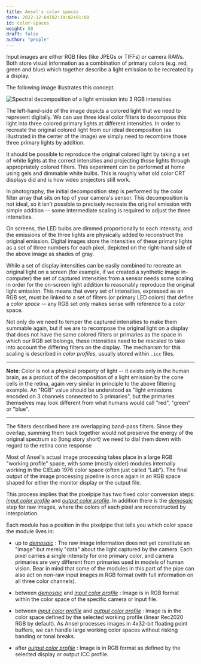 ```yaml
---
title: Ansel's color spaces
date: 2022-12-04T02:19:02+01:00
id: color-spaces
weight: 50
draft: false
author: "people"
---
```


Input images are either RGB files (like JPEGs or TIFFs) or camera RAWs. Both store visual information as a combination of primary colors (e.g. red, green and blue) which together describe a light emission to be recreated by a display.

The following image illustrates this concept.

![Spectral decomposition of a light emission into 3 RGB intensities](spectral-decomposition.jpg)

The left-hand-side of the image depicts a colored light that we need to represent digitally. We can use three ideal color filters to decompose this light into three colored primary lights at different intensities. In order to recreate the original colored light from our ideal decomposition (as illustrated in the center of the image) we simply need to recombine those three primary lights by addition.

It should be possible to reproduce the original colored light by taking a set of white lights at the correct intensities and projecting those lights through appropriately colored filters. This experiment can be performed at home using gels and dimmable white bulbs. This is roughly what old color CRT displays did and is how video projectors still work.

In photography, the initial decomposition step is performed by the color filter array that sits on top of your camera's sensor. This decomposition is not ideal, so it isn't possible to precisely recreate the original emission with simple addition -- some intermediate scaling is required to adjust the three intensities.

On screens, the LED bulbs are dimmed proportionally to each intensity, and the emissions of the three lights are physically added to reconstruct the original emission. Digital images store the intensities of these primary lights as a set of three numbers for each pixel, depicted on the right-hand side of the above image as shades of gray.

While a set of display intensities can be easily combined to recreate an original light on a screen (for example, if we created a synthetic image in-computer) the set of captured intensities from a sensor needs some scaling in order for the on-screen light addition to reasonably reproduce the original light emission. This means that every set of intensities, expressed as an RGB set, must be linked to a set of filters (or primary LED colors) that define a _color space_ -- any RGB set only makes sense with reference to a color space.

Not only do we need to temper the captured intensities to make them summable again, but if we are to recompose the original light on a display that does not have the same colored filters or primaries as the space in which our RGB set belongs, these intensities need to be rescaled to take into account the differing filters on the display. The mechanism for this scaling is described in _color profiles_, usually stored within `.icc` files.

---

**Note**: Color is not a physical property of light -- it exists only in the human brain, as a product of the decomposition of a light emission by the cone cells in the retina, again very similar in principle to the above filtering example. An "RGB" value should be understood as "light emissions encoded on 3 channels connected to 3 primaries", but the primaries themselves may look different from what humans would call "red", "green" or "blue".

---

The filters described here are overlapping band-pass filters. Since they overlap, summing them back together would not preserve the energy of the original spectrum so (long story short) we need to dial them down with regard to the retina cone response

Most of Ansel's actual image processing takes place in a large RGB "working profile" space, with some (mostly older) modules internally working in the CIELab 1976 color space (often just called “Lab”). The final output of the image processing pipeline is once again in an RGB space shaped for either the monitor display or the output file.

This process implies that the pixelpipe has two fixed color conversion steps: [_input color profile_](../views/darkroom/modules/input-color-profile.md) and [_output color profile_](../views/darkroom/modules/output-color-profile.md). In addition there is the [_demosaic_](../views/darkroom/modules/demosaic.md) step for raw images, where the colors of each pixel are reconstructed by interpolation.

Each module has a position in the pixelpipe that tells you which color space the module lives in:

- up to [_demosaic_](../views/darkroom/modules/demosaic.md)
: The raw image information does not yet constitute an "image" but merely "data" about the light captured by the camera. Each pixel carries a single intensity for one primary color, and camera primaries are very different from primaries used in models of human vision. Bear in mind that some of the modules in this part of the pipe can also act on non-raw input images in RGB format (with full information on all three color channels).

- between [_demosaic_](../views/darkroom/modules/demosaic.md) and [_input color profile_](../views/darkroom/modules/input-color-profile.md)
: Image is in RGB format within the color space of the specific camera or input file.

- between [_input color profile_](../views/darkroom/modules/input-color-profile.md) and [_output color profile_](../views/darkroom/modules/output-color-profile.md)
: Image is in the color space defined by the selected working profile (linear Rec2020 RGB by default). As Ansel processes images in 4x32-bit floating point buffers, we can handle large working color spaces without risking banding or tonal breaks.

- after [_output color profile_](../views/darkroom/modules/output-color-profile.md)
: Image is in RGB format as defined by the selected display or output ICC profile.
